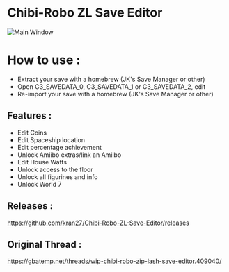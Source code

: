 # Chibi-Robo ZL Save Editor

![Main Window](https://i.imgur.com/bbu8ypi.png)

# How to use : 
- Extract your save with a homebrew (JK's Save Manager or other)
- Open C3_SAVEDATA_0, C3_SAVEDATA_1 or C3_SAVEDATA_2, edit
- Re-import your save with a homebrew (JK's Save Manager or other)

## Features :
- Edit Coins
- Edit Spaceship location
- Edit percentage achievement
- Unlock Amiibo extras/link an Amiibo
- Edit House Watts
- Unlock access to the floor
- Unlock all figurines and info
- Unlock World 7

## Releases :
https://github.com/kran27/Chibi-Robo-ZL-Save-Editor/releases

## Original Thread :
https://gbatemp.net/threads/wip-chibi-robo-zip-lash-save-editor.409040/
